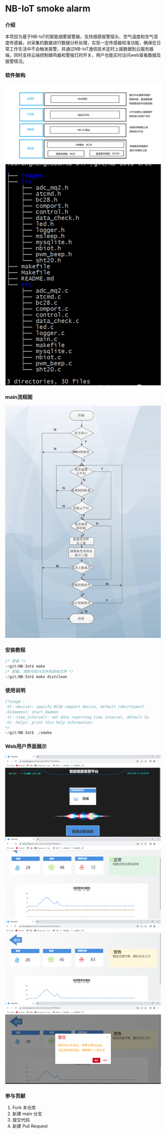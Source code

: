 # NB-IoT smoke alarm

### 介绍

本项目为基于NB-IoT的智能烟雾报警器，支持烟感报警探头、空气温度和空气湿度传感器，对采集的数据进行数据分析处理，实现一定传感器校准功能，确保在日常工作生活中不会触发报警，并通过NB-IoT通信技术定时上报数据到云服务器端，同时支持云端控制蜂鸣器和警报灯的开关，用户也能实时访问web查看数据及报警情况。

### 软件架构

![输入图片说明](images/NB%E6%A1%86%E5%9B%BE.png)
![输入图片说明](images/tree.png)


### main流程图

![输入图片说明](images/main%E6%B5%81%E7%A8%8B%E5%9B%BE.jpg)

### 安装教程

```c
/* 安装 */    
~/git/NB-Iot$ make   
/* 卸载，清除可执行文件和目标文件 */    
~/git/NB-Iot$ make distclean
```
### 使用说明

```c
/*usage :
-d(--device): specify BC28 comport device, default /dev/ttymxc7
-b[daemon]: start daemon
-t(--time_interval): set data reporting time interval, default 5s
-h(--help): print this help information.
*/
~/git/NB-Iot$ ./smoke      

```
### Web用户界面展示

![输入图片说明](images/web1.png)
![输入图片说明](images/web2.png)
![输入图片说明](images/web3.png)
![输入图片说明](images/web4.png)


### 参与贡献

1.  Fork 本仓库
2.  新建 main 分支
3.  提交代码
4.  新建 Pull Request
